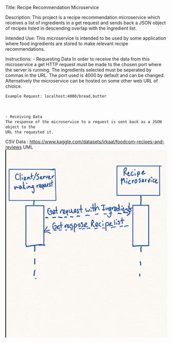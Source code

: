 Title: Recipe Recommendation Microservice

Description: 
This project is a recipe recommendation microservice which receives a list
of ingredients in a get request and sends back a JSON object of recipes listed in descending overlap with the ingredient list.


Intended Use:
This microservice is intended to be used by some application where food ingredients are stored to make relevant recipe recommendations.

Instructions:
    - Requesting Data
    In order to receive the data from this microservice a get HTTP request must be made to 
    the chosen port where the server is running. The ingredients selected must be seperated by commas in the URL. The port used is 4000 by default and can be changed. Alternatively the microservice can be hosted on some other web URL of chioice.

    Example Request: localhost:4000/bread,butter



    - Receiving Data
    The response of the microservice to a request is sent back as a JSON object to the 
    URL tha requested it. 





CSV Data : https://www.kaggle.com/datasets/irkaal/foodcom-recipes-and-reviews
UML 
![UML Image](UML.jpg)